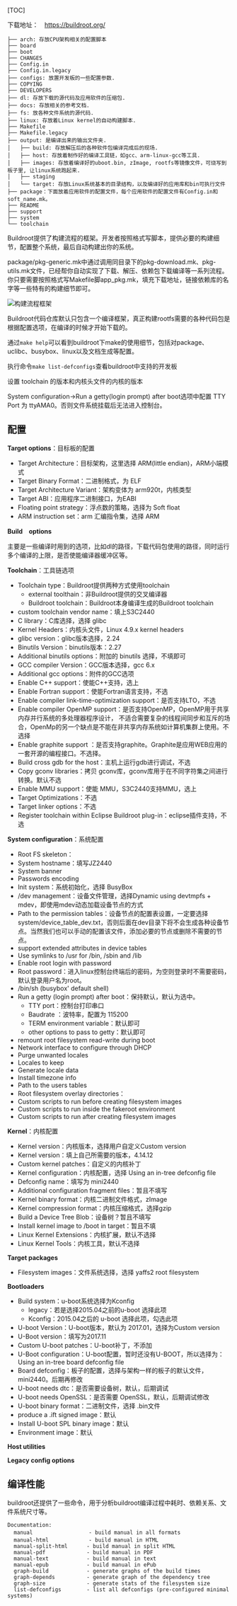 
[TOC]


下载地址：　https://buildroot.org/

```shell
├── arch: 存放CPU架构相关的配置脚本
├── board
├── boot
├── CHANGES
├── Config.in
├── Config.in.legacy
├── configs: 放置开发板的一些配置参数. 
├── COPYING
├── DEVELOPERS
├── dl: 存放下载的源代码及应用软件的压缩包. 
├── docs: 存放相关的参考文档. 
├── fs: 放各种文件系统的源代码. 
├── linux: 存放着Linux kernel的自动构建脚本. 
├── Makefile
├── Makefile.legacy
├── output: 是编译出来的输出文件夹. 
│   ├── build: 存放解压后的各种软件包编译完成后的现场.
│   ├── host: 存放着制作好的编译工具链，如gcc、arm-linux-gcc等工具.
│   ├── images: 存放着编译好的uboot.bin, zImage, rootfs等镜像文件，可烧写到板子里, 让linux系统跑起来.
│   ├── staging
│   └── target: 存放Linux系统基本的目录结构，以及编译好的应用库和bin可执行文件
├── package：下面放着应用软件的配置文件，每个应用软件的配置文件有Config.in和soft_name.mk。
├── README
├── support
├── system
└── toolchain
```

 Buildroot提供了构建流程的框架。开发者按照格式写脚本，提供必要的构建细节，配置整个系统，最后自动构建出你的系统。

 package/pkg-generic.mk中通过调用同目录下的pkg-download.mk、pkg-utils.mk文件，已经帮你自动实现了下载、解压、依赖包下载编译等一系列流程。你只要需要按照格式写Makefile脚app_pkg.mk，填充下载地址，链接依赖库的名字等一些特有的构建细节即可。

![构建流程框架](.img/buildroot/build.png)

Buildroot代码仓库默认只包含一个编译框架，真正构建rootfs需要的各种代码包是根据配置选项，在编译的时候才开始下载的。

通过`make help`可以看到buildroot下make的使用细节，包括对package、uclibc、busybox、linux以及文档生成等配置。

执行命令`make list-defconfigs`查看buildroot中支持的开发板

设置 toolchain 的版本和内核头文件的内核的版本

System configuration->Run a getty(login prompt) after boot选项中配置 TTY Port 为 ttyAMA0。否则文件系统挂载后无法进入控制台。


## 配置

**Target options**：目标板的配置
- Target Architecture：目标架构，这里选择 ARM(little endian)，ARM小端模式
- Target Binary Format：二进制格式，为 ELF
- Target Architecture Variant：架构变体为 arm920t，内核类型
- Target ABI：应用程序二进制接口，为EABI
- Floating point strategy：浮点数的策略，选择为 Soft float
- ARM instruction set：arm 汇编指令集，选择  ARM


**Build　options**

主要是一些编译时用到的选项，比如dl的路径，下载代码包使用的路径，同时运行多个编译的上限，是否使能编译器缓冲区等。

**Toolchain**：工具链选项
- Toolchain type：Buildroot提供两种方式使用toolchain
  - external toolthain：非Buildroot提供的交叉编译器
  - Buildroot toolchain：Buildroot本身编译生成的Buildroot toolchain
- custom toolchain vendor name：填上S3C2440
- C library：C库选择，选择 glibc
- Kernel Headers：内核头文件，Linux 4.9.x kernel headers
- glibc version：glibc版本选择，2.24
- Binutils Version：binutils版本：2.27
- Additional binutils options：附加的 binutils 选择，不填即可
- GCC compiler Version：GCC版本选择，gcc 6.x
- Additional gcc options：附件的GCC选项
- Enable C++ support：使能C++支持，选上
- Enable Fortran support：使能Fortran语言支持，不选
- Enable compiler link-time-optimization support：是否支持LTO，不选
- Enable compiler OpenMP support：是否支持OpenMP，OpenMP用于共享内存并行系统的多处理器程序设计，
不适合需要复杂的线程间同步和互斥的场合，OpenMp的另一个缺点是不能在非共享内存系统如计算机集群上使用。不选择
- Enable graphite support ：是否支持graphite。Graphite是应用WEB应用的一套开源的编程接口。不选择。
- Build cross gdb for the host：主机上运行gdb进行调试，不选
- Copy gconv libraries：拷贝 gconv库，gconv库用于在不同字符集之间进行转换。默认不选
- Enable MMU support：使能 MMU，S3C2440支持MMU，选上
- Target Optimizations：不选
- Target linker options：不选
- Register toolchain within Eclipse Buildroot plug-in：eclipse插件支持，不选


**System configuration**：系统配置
- Root FS skeleton：
- System hostname：填写JZ2440　
- System banner
- Passwords encoding
- Init system：系统初始化，选择 BusyBox
- /dev management：设备文件管理，选择Dynamic using devtmpfs + mdev，即使用mdev动态加载设备节点的方式
- Path to the permission tables：设备节点的配置表设置，一定要选择system/device_table_dev.txt，否则后面在dev目录下将不会生成各种设备节点。当然我们也可以手动的配置该文件，添加必要的节点或删除不需要的节点。
- support extended attributes in device tables
- Use symlinks to /usr for /bin, /sbin and /lib
- Enable root login with password
- Root password：进入linux控制台终端后的密码，为空则登录时不需要密码，默认登录用户名为root。
- /bin/sh (busybox' default shell)
- Run a getty (login prompt) after boot：保持默认，默认为选中。
  - TTY port：控制台打印串口
  - Baudrate ：波特率，配置为 115200
  - TERM environment variable：默认即可
  - other options to pass to getty：默认即可
- remount root filesystem read-write during boot
- Network interface to configure through DHCP
- Purge unwanted locales
- Locales to keep
- Generate locale data
- Install timezone info
- Path to the users tables
- Root filesystem overlay directories：
- Custom scripts to run before creating filesystem images
- Custom scripts to run inside the fakeroot environment
- Custom scripts to run after creating filesystem images


**Kernel**：内核配置
- Kernel version：内核版本，选择用户自定义Custom version
- Kernel version：填上自己所需要的版本，4.14.12
- Custom kernel patches：自定义的内核补丁
- Kernel configuration：内核配置，选择 Using an in-tree defconfig file
- Defconfig name：填写为 mini2440
- Additional configuration fragment files：暂且不填写
- Kernel binary format：内核二进制文件格式，zImage
- Kernel compression format：内核压缩格式，选择gzip
- Build a Device Tree Blob：设备树？暂且不填写
- Install kernel image to /boot in target：暂且不填
- Linux Kernel Extensions：内核扩展，默认不选择
- Linux Kernel Tools：内核工具，默认不选择


**Target packages**
- Filesystem images：文件系统选择，选择 yaffs2 root filesystem


**Bootloaders**
- Build system：u-boot系统选择为Kconfig
  - legacy：若是选择2015.04之前的u-boot 选择此项
  - Kconfig：2015.04之后的 u-boot 选择此项，勾选此项　　
- U-boot Version：U-boot版本，默认为 2017.01，选择为Custom version
- U-Boot version：填写为2017.11
- Custom U-boot patches：U-boot补丁，不添加
- U-Boot configuration：U-boot配置，暂时还没有U-BOOT，所以选择为：Using an in-tree board defconfig file
- Board defconfig：板子的配置，选择与架构一样的板子的默认文件，mini2440。后期再修改
- U-boot needs dtc：是否需要设备树，默认，后期调试
- U-boot needs OpenSSL：是否需要 OpenSSL，默认，后期调试修改
- U-boot binary format：二进制文件，选择 .bin文件
- produce a .ift signed image：默认
- Install U-boot SPL binary image：默认
- Environment image：默认


**Host utilities**


**Legacy config options**


## 编译性能
buildroot还提供了一些命令，用于分析buildroot编译过程中耗时、依赖关系、文件系统尺寸等。

```
Documentation:
  manual               　 - build manual in all formats
  manual-html          　 - build manual in HTML
  manual-split-html      - build manual in split HTML
  manual-pdf             - build manual in PDF
  manual-text            - build manual in text
  manual-epub            - build manual in ePub
  graph-build            - generate graphs of the build times
  graph-depends          - generate graph of the dependency tree
  graph-size             - generate stats of the filesystem size
  list-defconfigs        - list all defconfigs (pre-configured minimal systems)
```